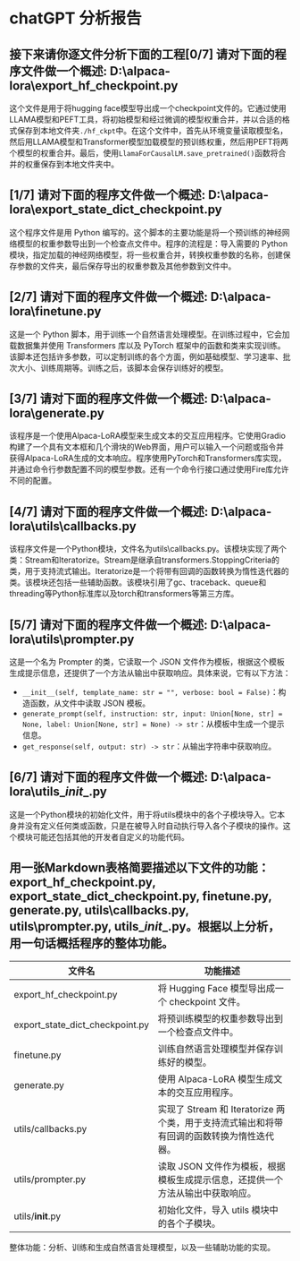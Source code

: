 # chatGPT 分析报告
## 接下来请你逐文件分析下面的工程[0/7] 请对下面的程序文件做一个概述: D:\alpaca-lora\export_hf_checkpoint.py

这个文件是用于将hugging face模型导出成一个checkpoint文件的。它通过使用LLAMA模型和PEFT工具，将初始模型和经过微调的模型权重合并，并以合适的格式保存到本地文件夹`./hf_ckpt`中。在这个文件中，首先从环境变量读取模型名，然后用LLAMA模型和Transformer模型加载模型的预训练权重，然后用PEFT将两个模型的权重合并。最后，使用`LlamaForCausalLM.save_pretrained()`函数将合并的权重保存到本地文件夹中。

## [1/7] 请对下面的程序文件做一个概述: D:\alpaca-lora\export_state_dict_checkpoint.py

这个程序文件是用 Python 编写的。这个脚本的主要功能是将一个预训练的神经网络模型的权重参数导出到一个检查点文件中。程序的流程是：导入需要的 Python 模块，指定加载的神经网络模型，将一些权重合并，转换权重参数的名称，创建保存参数的文件夹，最后保存导出的权重参数及其他参数到文件中。

## [2/7] 请对下面的程序文件做一个概述: D:\alpaca-lora\finetune.py

这是一个 Python 脚本，用于训练一个自然语言处理模型。在训练过程中，它会加载数据集并使用 Transformers 库以及 PyTorch 框架中的函数和类来实现训练。该脚本还包括许多参数，可以定制训练的各个方面，例如基础模型、学习速率、批次大小、训练周期等。训练之后，该脚本会保存训练好的模型。

## [3/7] 请对下面的程序文件做一个概述: D:\alpaca-lora\generate.py

该程序是一个使用Alpaca-LoRA模型来生成文本的交互应用程序。它使用Gradio构建了一个具有文本框和几个滑块的Web界面，用户可以输入一个问题或指令并获得Alpaca-LoRA生成的文本响应。程序使用PyTorch和Transformers库实现，并通过命令行参数配置不同的模型参数。还有一个命令行接口通过使用Fire库允许不同的配置。

## [4/7] 请对下面的程序文件做一个概述: D:\alpaca-lora\utils\callbacks.py

该程序文件是一个Python模块，文件名为utils\callbacks.py。该模块实现了两个类：Stream和Iteratorize。Stream是继承自transformers.StoppingCriteria的类，用于支持流式输出。Iteratorize是一个将带有回调的函数转换为惰性迭代器的类。该模块还包括一些辅助函数。该模块引用了gc、traceback、queue和threading等Python标准库以及torch和transformers等第三方库。

## [5/7] 请对下面的程序文件做一个概述: D:\alpaca-lora\utils\prompter.py

这是一个名为 Prompter 的类，它读取一个 JSON 文件作为模板，根据这个模板生成提示信息，还提供了一个方法从输出中获取响应。具体来说，它有以下方法：

- `__init__(self, template_name: str = "", verbose: bool = False)`：构造函数，从文件中读取 JSON 模板。
- `generate_prompt(self, instruction: str, input: Union[None, str] = None, label: Union[None, str] = None) -> str`：从模板中生成一个提示信息。
- `get_response(self, output: str) -> str`：从输出字符串中获取响应。

## [6/7] 请对下面的程序文件做一个概述: D:\alpaca-lora\utils\__init__.py

这是一个Python模块的初始化文件，用于将utils模块中的各个子模块导入。它本身并没有定义任何类或函数，只是在被导入时自动执行导入各个子模块的操作。这个模块可能还包括其他的开发者自定义的功能代码。

## 用一张Markdown表格简要描述以下文件的功能：export_hf_checkpoint.py, export_state_dict_checkpoint.py, finetune.py, generate.py, utils\callbacks.py, utils\prompter.py, utils\__init__.py。根据以上分析，用一句话概括程序的整体功能。

文件名 | 功能描述
---|---
export_hf_checkpoint.py | 将 Hugging Face 模型导出成一个 checkpoint 文件。
export_state_dict_checkpoint.py | 将预训练模型的权重参数导出到一个检查点文件中。
finetune.py | 训练自然语言处理模型并保存训练好的模型。
generate.py | 使用 Alpaca-LoRA 模型生成文本的交互应用程序。
utils/callbacks.py | 实现了 Stream 和 Iteratorize 两个类，用于支持流式输出和将带有回调的函数转换为惰性迭代器。
utils/prompter.py | 读取 JSON 文件作为模板，根据模板生成提示信息，还提供一个方法从输出中获取响应。
utils/__init__.py | 初始化文件，导入 utils 模块中的各个子模块。

整体功能：分析、训练和生成自然语言处理模型，以及一些辅助功能的实现。

